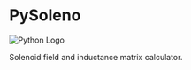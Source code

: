 # PySoleno

![Python Logo](tests/Bmod.png "Sample inline image")

Solenoid field and inductance matrix calculator.


